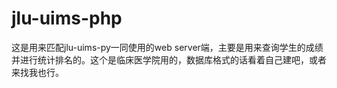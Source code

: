 # jlu-uims-php
这是用来匹配jlu-uims-py一同使用的web server端，主要是用来查询学生的成绩并进行统计排名的。这个是临床医学院用的，数据库格式的话看着自己建吧，或者来找我也行。
